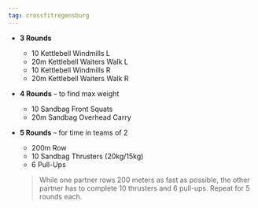 ```yaml
---
tag: crossfitregensburg
---
```


- **3 Rounds**

  - 10 Kettlebell Windmills L
  - 20m Kettlebell Waiters Walk L
  - 10 Kettlebell Windmills R
  - 20m Kettlebell Waiters Walk R

- **4 Rounds** – to find max weight

  - 10 Sandbag Front Squats
  - 20m Sandbag Overhead Carry

- **5 Rounds** – for time in teams of 2

  - 200m Row
  - 10 Sandbag Thrusters (20kg/15kg)
  - 6 Pull-Ups

  > While one partner rows 200 meters as fast as possible, the other partner has to complete 10 thrusters and 6 pull-ups. Repeat for 5 rounds each.
